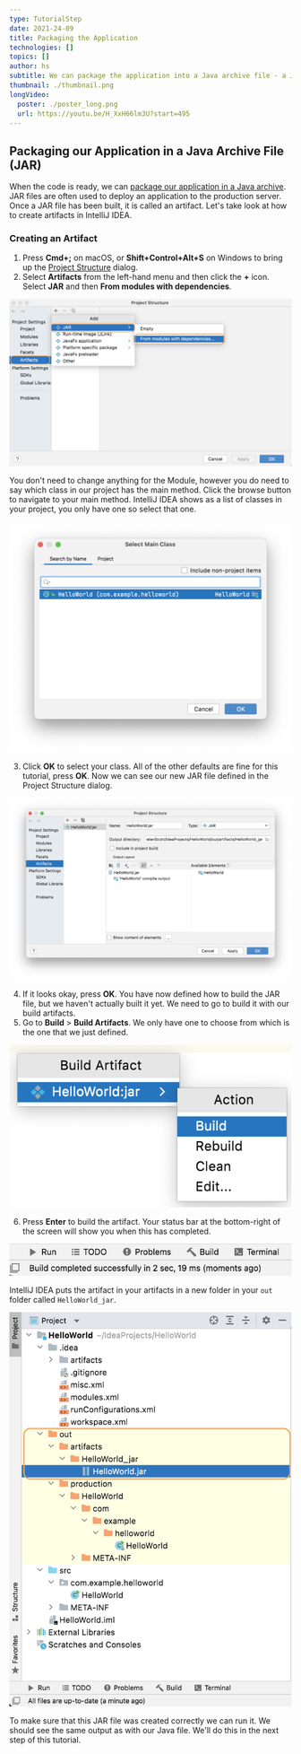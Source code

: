 ```yaml
---
type: TutorialStep
date: 2021-24-09
title: Packaging the Application
technologies: []
topics: []
author: hs
subtitle: We can package the application into a Java archive file - a JAR
thumbnail: ./thumbnail.png
longVideo:
  poster: ./poster_long.png
  url: https://youtu.be/H_XxH66lm3U?start=495
---
```


## Packaging our Application in a Java Archive File (JAR)

When the code is ready, we can [package our application in a Java archive](https://www.jetbrains.com/help/idea/compiling-applications.html#package_into_jar). JAR files are often used to deploy an application to the production server. Once a JAR file has been built, it is called an artifact. Let's take look at how to create artifacts in IntelliJ IDEA. 

### Creating an Artifact

1) Press **Cmd+;** on macOS, or **Shift+Control+Alt+S** on Windows to bring up the [Project Structure](https://www.jetbrains.com/help/idea/project-structure-dialog.html) dialog.
2) Select **Artifacts** from the left-hand menu and then click the **+** icon. Select **JAR** and then **From modules with dependencies**. 

![Selecting a JAR file to build](jar-modules-dependencies.png)

You don't need to change anything for the Module, however you do need to say which class in our project has the main method. Click the browse button to navigate to your main method. IntelliJ IDEA shows as a list of classes in your project, you only have one so select that one. 

![Main class selected for JAR](main-class.png)

3) Click **OK** to select your class. All of the other defaults are fine for this tutorial, press **OK**. Now we can see our new JAR file defined in the Project Structure dialog. 

![Hello World JAR in the Project Structure dialog](hello-world-jar.png)

4) If it looks okay, press **OK**. You have now defined how to build the JAR file, but we haven't actually built it yet. We need to go to build it with our build artifacts.
5) Go to **Build** > **Build Artifacts**. We only have one to choose from which is the one that we just defined.

![Build artifacts](build-artifacts.png)

6) Press **Enter** to build the artifact. Your status bar at the bottom-right of the screen will show you when this has completed. 

![Status bar](status-bar.png)

IntelliJ IDEA puts the artifact in your artifacts in a new folder in your `out` folder called `HelloWorld_jar`. 

![Project window artifact](project-window-artifact.png)

To make sure that this JAR file was created correctly we can run it. We should see the same output as with our Java file. We'll do this in the next step of this tutorial.